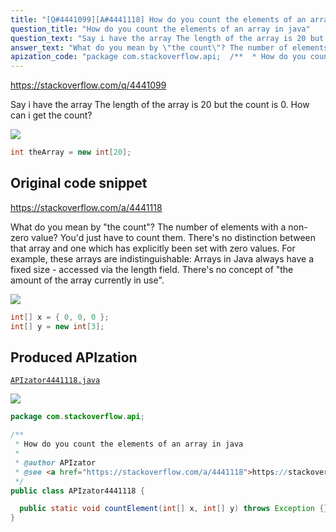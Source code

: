 ```yaml
---
title: "[Q#4441099][A#4441118] How do you count the elements of an array in java"
question_title: "How do you count the elements of an array in java"
question_text: "Say i have the array The length of the array is 20 but the count is 0. How can i get the count?"
answer_text: "What do you mean by \"the count\"? The number of elements with a non-zero value? You'd just have to count them. There's no distinction between that array and one which has explicitly been set with zero values. For example, these arrays are indistinguishable: Arrays in Java always have a fixed size - accessed via the length field. There's no concept of \"the amount of the array currently in use\"."
apization_code: "package com.stackoverflow.api;  /**  * How do you count the elements of an array in java  *  * @author APIzator  * @see <a href=\"https://stackoverflow.com/a/4441118\">https://stackoverflow.com/a/4441118</a>  */ public class APIzator4441118 {    public static void countElement(int[] x, int[] y) throws Exception {} }"
---
```


https://stackoverflow.com/q/4441099

Say i have the array
The length of the array is 20 but the count is 0. How can i get the count?


<div class="code-logo"><img src="/stackoverflow.png" /></div>

```java
int theArray = new int[20];
```


## Original code snippet

https://stackoverflow.com/a/4441118

What do you mean by &quot;the count&quot;? The number of elements with a non-zero value? You&#x27;d just have to count them.
There&#x27;s no distinction between that array and one which has explicitly been set with zero values. For example, these arrays are indistinguishable:
Arrays in Java always have a fixed size - accessed via the length field. There&#x27;s no concept of &quot;the amount of the array currently in use&quot;.

<div class="code-logo"><img src="/stackoverflow.png" /></div>

```java
int[] x = { 0, 0, 0 };
int[] y = new int[3];
```

## Produced APIzation

[`APIzator4441118.java`](https://github.com/pasqualesalza/apization-temp-data/raw/master/search/APIzator4441118.java)

<div class="code-logo"><img src="/apizator.png" /></div>

```java
package com.stackoverflow.api;

/**
 * How do you count the elements of an array in java
 *
 * @author APIzator
 * @see <a href="https://stackoverflow.com/a/4441118">https://stackoverflow.com/a/4441118</a>
 */
public class APIzator4441118 {

  public static void countElement(int[] x, int[] y) throws Exception {}
}

```